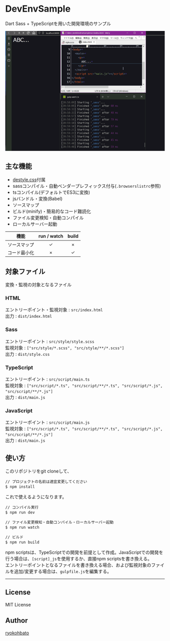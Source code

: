 # DevEnvSample

Dart Sass + TypeScriptを用いた開発環境のサンプル

![サンプル](https://raw.githubusercontent.com/ryokohbato/DevEnvSample/images/images/usage.gif?token=AQDMNV75FZAD2S4UJSK7AZK7C3O3Y)

## 主な機能

- [destyle.css](https://github.com/nicolas-cusan/destyle.css/)付属
- sassコンパイル・自動ベンダープレフィックス付与(``.browserslistrc``参照)
- tsコンパイル(デフォルトでES3に変換)
- jsバンドル・変換(Babel)
- ソースマップ
- ビルド(minify)・簡易的なコード難読化
- ファイル変更検知・自動コンパイル
- ローカルサーバー起動

| 機能 | run / watch | build |
|:-----:|:-----:|:-----:|
| ソースマップ | ✓ | × |
| コード最小化 | × | ✓ |

## 対象ファイル

変換・監視の対象となるファイル  

### HTML

エントリーポイント・監視対象 : ``src/index.html``  
出力 : ``dist/index.html``

### Sass

エントリーポイント : ``src/style/style.scss``  
監視対象 : ``["src/style/*.scss", "src/style/**/*.scss"]``  
出力 : ``dist/style.css``

### TypeScript

エントリーポイント : ``src/script/main.ts``  
監視対象 : ``["src/script/*.ts", "src/script/**/*.ts", "src/script/*.js", "src/script/**/*.js"]``  
出力 : ``dist/main.js``  

### JavaScript

エントリーポイント : ``src/script/main.js``  
監視対象 : ``["src/script/*.ts", "src/script/**/*.ts", "src/script/*.js", "src/script/**/*.js"]``  
出力 : ``dist/main.js``

## 使い方

このリポジトリをgit cloneして、

```npm
// プロジェクトの名前は適宜変更してください
$ npm install
```

これで使えるようになります。

```npm
// コンパイル実行
$ npm run dev
```

```npm
// ファイル変更検知・自動コンパイル・ローカルサーバー起動
$ npm run watch
```

```npm
// ビルド
$ npm run build
```

npm scriptsは、TypeScriptでの開発を前提として作成。JavaScriptでの開発を行う場合は、``[script]_js``を使用するか、直接npm scriptsを書き換える。  
エントリーポイントとなるファイルを書き換える場合、および監視対象のファイルを追加/変更する場合は、``gulpfile.js``を編集する。

--------------

## License

MIT License

## Author

[ryokohbato](https://github.com/ryokohbato)
